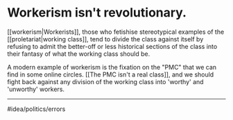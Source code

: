 # Workerism isn't revolutionary. 
[[workerism|Workerists]], those who fetishise stereotypical examples of the [[proletariat|working class]], tend to divide the class against itself by refusing to admit the better-off or less historical sections of the class into their fantasy of what the working class should be. 

A modern example of workerism is the fixation on the "PMC" that we can find in some online circles. [[The PMC isn't a real class]], and we should fight back against any division of the working class into 'worthy' and 'unworthy' workers. 

---
#idea/politics/errors
